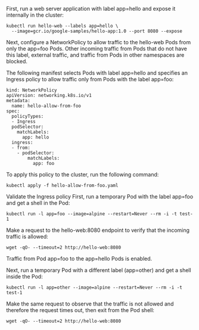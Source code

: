 First, run a web server application with label app=hello and expose it internally in the cluster:
```
kubectl run hello-web --labels app=hello \
  --image=gcr.io/google-samples/hello-app:1.0 --port 8080 --expose
```
  
  Next, configure a NetworkPolicy to allow traffic to the hello-web Pods from only the app=foo Pods. Other incoming traffic from Pods that do not have this label, external traffic, and traffic from Pods in other namespaces are blocked.

The following manifest selects Pods with label app=hello and specifies an Ingress policy to allow traffic only from Pods with the label app=foo:

```
kind: NetworkPolicy
apiVersion: networking.k8s.io/v1
metadata:
  name: hello-allow-from-foo
spec:
  policyTypes:
  - Ingress
  podSelector:
    matchLabels:
      app: hello
  ingress:
  - from:
    - podSelector:
        matchLabels:
          app: foo
 ```
 
 To apply this policy to the cluster, run the following command:
```
kubectl apply -f hello-allow-from-foo.yaml
```

Validate the Ingress policy
First, run a temporary Pod with the label app=foo and get a shell in the Pod:

```
kubectl run -l app=foo --image=alpine --restart=Never --rm -i -t test-1
```

Make a request to the hello-web:8080 endpoint to verify that the incoming traffic is allowed:

```
wget -qO- --timeout=2 http://hello-web:8080
```

Traffic from Pod app=foo to the app=hello Pods is enabled.

Next, run a temporary Pod with a different label (app=other) and get a shell inside the Pod:

```
kubectl run -l app=other --image=alpine --restart=Never --rm -i -t test-1
```

Make the same request to observe that the traffic is not allowed and therefore the request times out, then exit from the Pod shell:

```
wget -qO- --timeout=2 http://hello-web:8080
```
